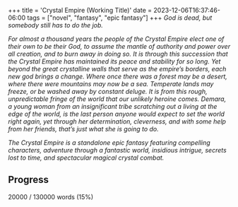 +++
title = 'Crystal Empire (Working Title)'
date = 2023-12-06T16:37:46-06:00
tags = ["novel", "fantasy", "epic fantasy"]
+++
*God is dead, but somebody still has to do the job.*

*For almost a thousand years the people of the Crystal Empire elect one of their own to be their God, to assume the mantle of authority and power over all creation, and to burn away in doing so.  It is through this succession that the Crystal Empire has maintained its peace and stability for so long.  Yet beyond the great crystalline walls that serve as the empire’s borders, each new god brings a change.  Where once there was a forest may be a desert, where there were mountains may now be a sea.  Temperate lands may freeze, or be washed away by constant deluge.  It is from this rough, unpredictable fringe of the world that our unlikely heroine comes.  Demara, a young woman from an insignificant tribe scratching out a living at the edge of the world, is the last person anyone would expect to set the world right again, yet through her determination, cleverness, and with some help from her friends, that’s just what she is going to do.*

*The Crystal Empire is a standalone epic fantasy featuring compelling characters, adventure through a fantastic world, insidious intrigue, secrets lost to time, and spectacular magical crystal combat.*

## Progress

20000 / 130000 words (15%)
